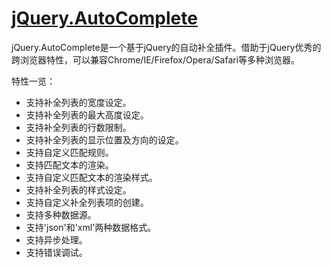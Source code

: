 [jQuery.AutoComplete](http://work.jiani.info/jQuery.AutoComplete/)
=================
jQuery.AutoComplete是一个基于jQuery的自动补全插件。借助于jQuery优秀的跨浏览器特性，可以兼容Chrome/IE/Firefox/Opera/Safari等多种浏览器。

特性一览：

* 支持补全列表的宽度设定。
* 支持补全列表的最大高度设定。
* 支持补全列表的行数限制。
* 支持补全列表的显示位置及方向的设定。
* 支持自定义匹配规则。
* 支持匹配文本的渲染。
* 支持自定义匹配文本的渲染样式。
* 支持补全列表的样式设定。
* 支持自定义补全列表项的创建。
* 支持多种数据源。
* 支持'json'和'xml'两种数据格式。
* 支持异步处理。
* 支持错误调试。
